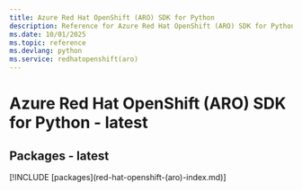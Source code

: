 ```yaml
---
title: Azure Red Hat OpenShift (ARO) SDK for Python
description: Reference for Azure Red Hat OpenShift (ARO) SDK for Python
ms.date: 10/01/2025
ms.topic: reference
ms.devlang: python
ms.service: redhatopenshift(aro)
---
```

# Azure Red Hat OpenShift (ARO) SDK for Python - latest
## Packages - latest
[!INCLUDE [packages](red-hat-openshift-(aro\)-index.md)]